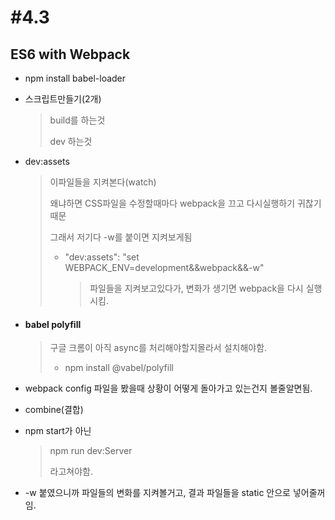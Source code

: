 # #4.3

## ES6 with Webpack

- npm install babel-loader

- 스크립트만들기(2개)

  > build를 하는것
  >
  > dev 하는것

- dev:assets

  > 이파일들을 지켜본다(watch)
  >
  > 왜냐하면 CSS파일을 수정할때마다 webpack을 끄고 다시실행하기 귀찮기때문
  >
  > 그래서 저기다 -w를 붙이면 지켜보게됨
  >
  > - "dev:assets": "set WEBPACK_ENV=development&&webpack&&-w"
  >
  >   > 파일들을 지켜보고있다가, 변화가 생기면 webpack을 다시 실행시킴.

- #### babel polyfill

  > 구글 크롬이 아직 async를 처리해야할지몰라서 설치해야함.
  >
  > - npm install @vabel/polyfill

- webpack config 파일을 봤을때 상황이 어떻게 돌아가고 있는건지 볼줄알면됨.

- combine(결합)

- npm start가 아닌

  > npm run dev:Server
  >
  > 라고쳐야함.

- -w 붙였으니까 파일들의 변화를 지켜볼거고, 결과 파일들을 static 안으로 넣어줄꺼임.

